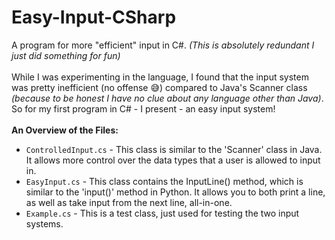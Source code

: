 # Easy-Input-CSharp
A program for more "efficient" input in C#. <i>(This is absolutely redundant I just did something for fun)</i>
<br>
<br>
While I was experimenting in the language, I found that the input system was pretty inefficient (no offense 😅) compared to Java's Scanner class <i>(because to be honest I have no clue about any language other than Java)</i>. So for my first program in C# - I present - an easy input system!
<br>
<br>
<b>An Overview of the Files:</b>
<br>
<ul>
  <li><code>ControlledInput.cs</code> - This class is similar to the 'Scanner' class in Java. It allows more control over the data types that a user is allowed to input in.</li>
  <li><code>EasyInput.cs</code> - This class contains the InputLine() method, which is similar to the 'input()' method in Python. It allows you to both print a line, as well as take input from the next line, all-in-one.</li>
  <li><code>Example.cs</code> - This is a test class, just used for testing the two input systems.</li>
